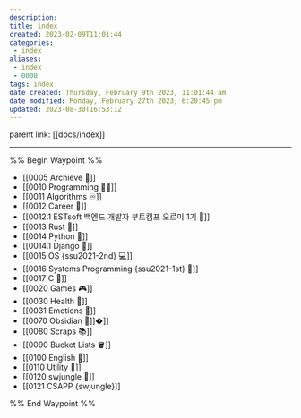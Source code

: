```yaml
---
description:
title: index
created: 2023-02-09T11:01:44
categories: 
 - index
aliases: 
 - index
 - 0000
tags: index
date created: Thursday, February 9th 2023, 11:01:44 am
date modified: Monday, February 27th 2023, 6:20:45 pm
updated: 2023-08-30T16:53:12
---
```


parent link: [[docs/index]]

---
%% Begin Waypoint %%
- [[0005 Archieve 💾]]
- [[0010 Programming 👩‍💻]]
- [[0011 Algorithms ♾️]]
- [[0012 Career 💼]]
- [[0012.1 ESTsoft 백엔드 개발자 부트캠프 오르미 1기 🙊]]
- [[0013 Rust 🦀]]
- [[0014 Python 🐍]]
- [[0014.1 Django 🎈]]
- [[0015 OS {ssu2021-2nd} 💻]]
- [[0016 Systems Programming {ssu2021-1st} 🐼]]
- [[0017 C 🍎]]
- [[0020 Games 🎮]]
- [[0030 Health 💪]]
- [[0031 Emotions 🤔]]
- [[0070 Obsidian 💎]]�]]
- [[0080 Scraps 📚]]
- [[0090 Bucket Lists 🪣]]
- [[0100 English 👻]]
- [[0110 Utility 🔧]]
- [[0120 swjungle 🤖]]
- [[0121 CSAPP {swjungle}]]

%% End Waypoint %%
